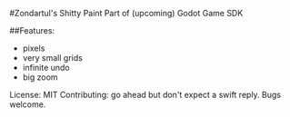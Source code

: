 #Zondartul's Shitty Paint
Part of (upcoming) Godot Game SDK

##Features:
- pixels
- very small grids
- infinite undo
- big zoom

License: MIT
Contributing: go ahead but don't expect a swift reply. Bugs welcome.